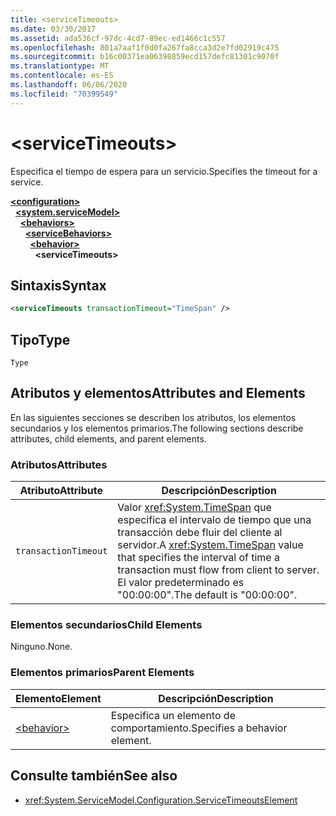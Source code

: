 ```yaml
---
title: <serviceTimeouts>
ms.date: 03/30/2017
ms.assetid: ada536cf-97dc-4cd7-89ec-ed1466c1c557
ms.openlocfilehash: 801a7aaf1f0d0fa267fa8cca3d2e7fd02919c475
ms.sourcegitcommit: b16c00371ea06398859ecd157defc81301c9070f
ms.translationtype: MT
ms.contentlocale: es-ES
ms.lasthandoff: 06/06/2020
ms.locfileid: "70399549"
---
```

# \<serviceTimeouts>
<span data-ttu-id="63dfc-101">Especifica el tiempo de espera para un servicio.</span><span class="sxs-lookup"><span data-stu-id="63dfc-101">Specifies the timeout for a service.</span></span>  
  
[**\<configuration>**](../configuration-element.md)\
&nbsp;&nbsp;[**\<system.serviceModel>**](system-servicemodel.md)\
&nbsp;&nbsp;&nbsp;&nbsp;[**\<behaviors>**](behaviors.md)\
&nbsp;&nbsp;&nbsp;&nbsp;&nbsp;&nbsp;[**\<serviceBehaviors>**](servicebehaviors.md)\
&nbsp;&nbsp;&nbsp;&nbsp;&nbsp;&nbsp;&nbsp;&nbsp;[**\<behavior>**](behavior-of-servicebehaviors.md)\
&nbsp;&nbsp;&nbsp;&nbsp;&nbsp;&nbsp;&nbsp;&nbsp;&nbsp;&nbsp;**\<serviceTimeouts>**  
  
## <a name="syntax"></a><span data-ttu-id="63dfc-102">Sintaxis</span><span class="sxs-lookup"><span data-stu-id="63dfc-102">Syntax</span></span>  
  
```xml  
<serviceTimeouts transactionTimeout="TimeSpan" />
```  
  
## <a name="type"></a><span data-ttu-id="63dfc-103">Tipo</span><span class="sxs-lookup"><span data-stu-id="63dfc-103">Type</span></span>  
 `Type`  
  
## <a name="attributes-and-elements"></a><span data-ttu-id="63dfc-104">Atributos y elementos</span><span class="sxs-lookup"><span data-stu-id="63dfc-104">Attributes and Elements</span></span>  
 <span data-ttu-id="63dfc-105">En las siguientes secciones se describen los atributos, los elementos secundarios y los elementos primarios.</span><span class="sxs-lookup"><span data-stu-id="63dfc-105">The following sections describe attributes, child elements, and parent elements.</span></span>  
  
### <a name="attributes"></a><span data-ttu-id="63dfc-106">Atributos</span><span class="sxs-lookup"><span data-stu-id="63dfc-106">Attributes</span></span>  
  
|<span data-ttu-id="63dfc-107">Atributo</span><span class="sxs-lookup"><span data-stu-id="63dfc-107">Attribute</span></span>|<span data-ttu-id="63dfc-108">Descripción</span><span class="sxs-lookup"><span data-stu-id="63dfc-108">Description</span></span>|  
|---------------|-----------------|  
|`transactionTimeout`|<span data-ttu-id="63dfc-109">Valor <xref:System.TimeSpan> que especifica el intervalo de tiempo que una transacción debe fluir del cliente al servidor.</span><span class="sxs-lookup"><span data-stu-id="63dfc-109">A <xref:System.TimeSpan> value that specifies the interval of time a transaction must flow from client to server.</span></span> <span data-ttu-id="63dfc-110">El valor predeterminado es "00:00:00".</span><span class="sxs-lookup"><span data-stu-id="63dfc-110">The default is "00:00:00".</span></span>|  
  
### <a name="child-elements"></a><span data-ttu-id="63dfc-111">Elementos secundarios</span><span class="sxs-lookup"><span data-stu-id="63dfc-111">Child Elements</span></span>  
 <span data-ttu-id="63dfc-112">Ninguno.</span><span class="sxs-lookup"><span data-stu-id="63dfc-112">None.</span></span>  
  
### <a name="parent-elements"></a><span data-ttu-id="63dfc-113">Elementos primarios</span><span class="sxs-lookup"><span data-stu-id="63dfc-113">Parent Elements</span></span>  
  
|<span data-ttu-id="63dfc-114">Elemento</span><span class="sxs-lookup"><span data-stu-id="63dfc-114">Element</span></span>|<span data-ttu-id="63dfc-115">Descripción</span><span class="sxs-lookup"><span data-stu-id="63dfc-115">Description</span></span>|  
|-------------|-----------------|  
|[\<behavior>](behavior-of-endpointbehaviors.md)|<span data-ttu-id="63dfc-116">Especifica un elemento de comportamiento.</span><span class="sxs-lookup"><span data-stu-id="63dfc-116">Specifies a behavior element.</span></span>|  
  
## <a name="see-also"></a><span data-ttu-id="63dfc-117">Consulte también</span><span class="sxs-lookup"><span data-stu-id="63dfc-117">See also</span></span>

- <xref:System.ServiceModel.Configuration.ServiceTimeoutsElement>
